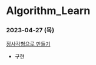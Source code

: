 # Algorithm_Learn
### 2023-04-27 (목)
[정사각형으로 만들기](https://school.programmers.co.kr/learn/courses/30/lessons/181830)
- 구현
